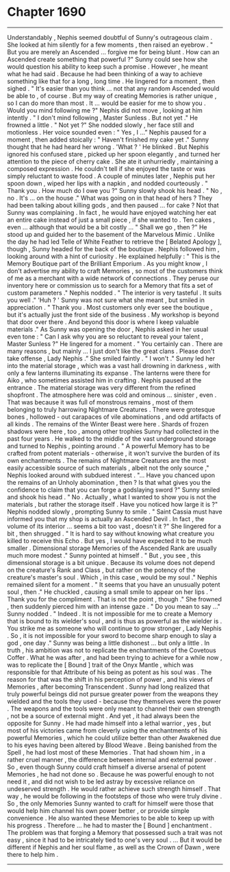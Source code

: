 
# Chapter 1690


---

Understandably , Nephis seemed doubtful of Sunny's outrageous claim . She looked at him silently for a few moments , then raised an eyebrow .
" But you are merely an Ascended ... forgive me for being blunt . How can an Ascended create something that powerful ?"
Sunny could see how she would question his ability to keep such a promise . However , he meant what he had said . Because he had been thinking of a way to achieve something like that for a long , long time .
He lingered for a moment , then sighed .
" It's easier than you think ... not that any random Ascended would be able to , of course . But my way of creating Memories is rather unique , so I can do more than most . It ... would be easier for me to show you . Would you mind following me ?"
Nephis did not move , looking at him intently .
" I don't mind following , Master Sunless . But not yet ."
He frowned a little .
" Not yet ?"
She nodded slowly , her face still and motionless . Her voice sounded even :
" Yes , I …”
Nephis paused for a moment , then added stoically :
" Haven't finished my cake yet ."
Sunny thought that he had heard her wrong .
'What ? '
He blinked . But Nephis ignored his confused stare , picked up her spoon elegantly , and turned her attention to the piece of cherry cake .
She ate it unhurriedly , maintaining a composed expression . He couldn't tell if she enjoyed the taste or was simply reluctant to waste food . A couple of minutes later , Nephis put her spoon down , wiped her lips with a napkin , and nodded courteously .
" Thank you . How much do I owe you ?"
Sunny slowly shook his head .
" No , no . It's ... on the house ."
What was going on in that head of hers ? They had been talking about killing gods , and then paused ... for cake ?
Not that Sunny was complaining .
In fact , he would have enjoyed watching her eat an entire cake instead of just a small piece , if she wanted to .
Ten cakes , even ... although that would be a bit costly ...
" Shall we go , then ?"
He stood up and guided her to the basement of the Marvelous Mimic . Unlike the day he had led Telle of White Feather to retrieve the [ Belated Apology ], though , Sunny headed for the back of the boutique .
Nephis followed him , looking around with a hint of curiosity . He explained helpfully :
" This is the Memory Boutique part of the Brilliant Emporium . As you might know , I don't advertise my ability to craft Memories , so most of the customers think of me as a merchant with a wide network of connections . They peruse our inventory here or commission us to search for a Memory that fits a set of custom parameters ."
Nephis nodded .
" The interior is very tasteful . It suits you well ."
'Huh ? '
Sunny was not sure what she meant , but smiled in appreciation .
" Thank you . Most customers only ever see the boutique , but it's actually just the front side of the business . My workshop is beyond that door over there . And beyond this door is where I keep valuable materials ."
As Sunny was opening the door , Nephis asked in her usual even tone :
" Can I ask why you are so reluctant to reveal your talent , Master Sunless ?"
He lingered for a moment .
" You certainly can . There are many reasons , but mainly ... I just don't like the great clans . Please don't take offense , Lady Nephis .”
She smiled faintly .
" I won't ."
Sunny led her into the material storage , which was a vast hall drowning in darkness , with only a few lanterns illuminating its expanse . The lanterns were there for Aiko , who sometimes assisted him in crafting .
Nephis paused at the entrance .
The material storage was very different from the refined shopfront . The atmosphere here was cold and ominous ... sinister , even . That was because it was full of monstrous remains , most of them belonging to truly harrowing Nightmare Creatures .
There were grotesque bones , hollowed - out carapaces of vile abominations , and odd artifacts of all kinds . The remains of the Winter Beast were here . Shards of frozen shadows were here , too , among other trophies Sunny had collected in the past four years .
He walked to the middle of the vast underground storage and turned to Nephis , pointing around .
" A powerful Memory has to be crafted from potent materials - otherwise , it won't survive the burden of its own enchantments . The remains of Nightmare Creatures are the most easily accessible source of such materials , albeit not the only source ,"
Nephis looked around with subdued interest .
"... Have you chanced upon the remains of an Unholy abomination , then ? Is that what gives you the confidence to claim that you can forge a godslaying sword ?"
Sunny smiled and shook his head .
" No . Actually , what I wanted to show you is not the materials , but rather the storage itself . Have you noticed how large it is ?"
Nephis nodded slowly , prompting Sunny to smile .
" Saint Cassia must have informed you that my shop is actually an Ascended Devil . In fact , the volume of its interior ... seems a bit too vast , doesn't it ?"
She lingered for a bit , then shrugged .
" It is hard to say without knowing what creature you killed to receive this Echo . But yes , I would have expected it to be much smaller . Dimensional storage Memories of the Ascended Rank are usually much more modest ."
Sunny pointed at himself .
" But , you see , this dimensional storage is a bit unique . Because its volume does not depend on the creature's Rank and Class , but rather on the potency of the creature's master's soul . Which , in this case , would be my soul ."
Nephis remained silent for a moment .
" It seems that you have an unusually potent soul , then ."
He chuckled , causing a small smile to appear on her lips .
" Thank you for the compliment . That is not the point , though ."
She frowned , then suddenly pierced him with an
intense gaze .
" Do you mean to say ..."
Sunny nodded .
" Indeed . It is not impossible for me to create a Memory that is bound to its wielder's soul , and is thus as powerful as the wielder is . You strike me as someone who will continue to grow stronger , Lady Nephis . So , it is not impossible for your sword to become sharp enough to slay a god , one day ."
Sunny was being a little dishonest ... but only a little .
In truth , his ambition was not to replicate the enchantments of the Covetous Coffer . What he was after , and had been trying to achieve for a while now , was to replicate the [ Bound ] trait of the Onyx Mantle , which was responsible for that Attribute of his being as potent as his soul was .
The reason for that was the shift in his perception of power , and his views of Memories , after becoming Transcendent . Sunny had long realized that truly powerful beings did not pursue greater power from the weapons they wielded and the tools they used - because they themselves were the power . The weapons and the tools were only meant to channel their own strength , not be a source of external might .
And yet , it had always been the opposite for Sunny . He had made himself into a lethal warrior , yes , but most of his victories came from cleverly using the enchantments of his powerful Memories , which he could utilize better than other Awakened due to his eyes having been altered by Blood Weave .
Being banished from the Spell , he had lost most of these Memories . That had shown him , in a rather cruel manner , the difference between internal and external power .
So , even though Sunny could craft himself a diverse arsenal of potent Memories , he had not done so . Because he was powerful enough to not need it , and did not wish to be led astray by excessive reliance on undeserved strength . He would rather achieve such strength himself .
That way , he would be following in the footsteps of those who were truly divine .
So , the only Memories Sunny wanted to craft for himself were those that would help him channel his own power better , or provide simple convenience . He also wanted these Memories to be able to keep up with his progress .
Therefore ... he had to master the [ Bound ] enchantment .
The problem was that forging a Memory that possessed such a trait was not easy , since it had to be intricately tied to one's very soul .
... But it would be different if Nephis and her soul flame , as well as the Crown of Dawn , were there to help him .

---

